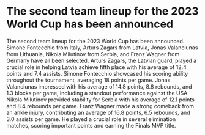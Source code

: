 # The second team lineup for the 2023 World Cup has been announced 
 The second team lineup for the 2023 World Cup has been announced. Simone Fontecchio from Italy, Arturs Zagars from Latvia, Jonas Valanciunas from Lithuania, Nikola Milutinov from Serbia, and Franz Wagner from Germany have all been selected. Arturs Zagars, the Latvian guard, played a crucial role in helping Latvia achieve fifth place with his average of 12.4 points and 7.4 assists. Simone Fontecchio showcased his scoring ability throughout the tournament, averaging 18 points per game. Jonas Valanciunas impressed with his average of 14.8 points, 8.8 rebounds, and 1.3 blocks per game, including a standout performance against the USA. Nikola Milutinov provided stability for Serbia with his average of 12.1 points and 8.4 rebounds per game. Franz Wagner made a strong comeback from an ankle injury, contributing an average of 16.8 points, 6.5 rebounds, and 3.0 assists per game. He played a crucial role in several elimination matches, scoring important points and earning the Finals MVP title.